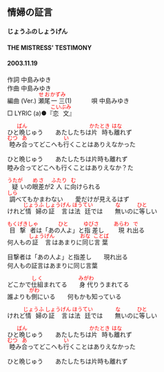 <style type="text/css">
	ruby{
	    ruby-position: over;
	}
	ruby > rt{font-size: 12px;color:red;}
	p{font:16px;font-size: '楷体'}
</style>
## 情婦の証言
#### じょうふのしょうげん
#### THE MISTRESS' TESTIMONY
#### 2003.11.19


作詞     中島みゆき　　　　　   
作曲      中島みゆき  　　　   
編曲 (Ver.) <ruby><rb>瀬尾</rb><rp>(</rp><rt>せお</rt><rp>)</rp></ruby><ruby><rb>一三</rb><rp>(</rp><rt>かずみ</rt><rp>)</rp></ruby>(1)　　　
唄     中島みゆき     
□ LYRIC (a)●『<ruby><rb>恋文</rb><rp>(</rp><rt>こいぶみ</rt><rp>)</rp></ruby>』  
   
ひと<ruby><rb>晩</rb><rp>(</rp><rt>ばん</rt><rp>)</rp></ruby>じゅう　　あたしたちは<ruby><rb>片時</rb><rp>(</rp><rt>かたとき</rt><rp>)</rp></ruby>も<ruby><rb>離</rb><rp>(</rp><rt>はな</rt><rp>)</rp></ruby>れず   
<ruby><rb>睦</rb><rp>(</rp><rt>むつ</rt><rp>)</rp></ruby>み<ruby><rb>合</rb><rp>(</rp><rt>あ</rt><rp>)</rp></ruby>ってどこへも<ruby><rb>行</rb><rp>(</rp><rt>い</rt><rp>)</rp></ruby>くことはありえなかった   
   
ひと晩じゅう　　あたしたちは片時も離れず   
睦み合ってどこへも行くことはありえなか？た   
   
<ruby><rb>疑</rb><rp>(</rp><rt>うたが</rt><rp>)</rp></ruby>いの<ruby><rb>眼差</rb><rp>(</rp><rt>めさ</rt><rp>)</rp></ruby>が2<ruby><rb>人</rb><rp>(</rp><rt>ふたり</rt><rp>)</rp></ruby>に<ruby><rb>向</rb><rp>(</rp><rt>む</rt><rp>)</rp></ruby>けられる   
<ruby><rb>調</rb><rp>(</rp><rt>しら</rt><rp>)</rp></ruby>べてもかまわない　　愛だけが見えるはず   
けれど<ruby><rb>情婦</rb><rp>(</rp><rt>じょうふ</rt><rp>)</rp></ruby>の<ruby><rb>証言</rb><rp>(</rp><rt>しょうげん</rt><rp>)</rp></ruby>は<ruby><rb>法廷</rb><rp>(</rp><rt>ほうてい</rt><rp>)</rp></ruby>では　　<ruby><rb>無</rb><rp>(</rp><rt>な</rt><rp>)</rp></ruby>いのに<ruby><rb>等</rb><rp>(</rp><rt>ひと</rt><rp>)</rp></ruby>しい   
   
<ruby><rb>目撃者</rb><rp>(</rp><rt>もくげきしゃ</rt><rp>)</rp></ruby>は「あの<ruby><rb>人</rb><rp>(</rp><rt>ひと</rt><rp>)</rp></ruby>よ」と<ruby><rb>指差</rb><rp>(</rp><rt>ゆびさ</rt><rp>)</rp></ruby>し　　<ruby><rb>現</rb><rp>(</rp><rt>あらわ</rt><rp>)</rp></ruby>れ<ruby><rb>出</rb><rp>(</rp><rt>で</rt><rp>)</rp></ruby>る   
何人もの<ruby><rb>証言</rb><rp>(</rp><rt>しょうげん</rt><rp>)</rp></ruby>はあまりに<ruby><rb>同</rb><rp>(</rp><rt>おな</rt><rp>)</rp></ruby>じ<ruby><rb>言葉</rb><rp>(</rp><rt>ことば</rt><rp>)</rp></ruby>   
   
目撃者は「あの人よ」と指差し　　現れ出る   
何人もの証言はあまりに同じ言葉   
   
どこかで<ruby><rb>仕組</rb><rp>(</rp><rt>しく</rt><rp>)</rp></ruby>まれてる　　<ruby><rb>身代</rb><rp>(</rp><rt>みがわ</rt><rp>)</rp></ruby>りうまれてる   
誰よりも<ruby><rb>側</rb><rp>(</rp><rt>がわ</rt><rp>)</rp></ruby>にいる　　何もかも知っている   
   
けれど<ruby><rb>情婦</rb><rp>(</rp><rt>じょうふ</rt><rp>)</rp></ruby>の<ruby><rb>証言</rb><rp>(</rp><rt>しょうげん</rt><rp>)</rp></ruby>は<ruby><rb>法廷</rb><rp>(</rp><rt>ほうてい</rt><rp>)</rp></ruby>では　　<ruby><rb>無</rb><rp>(</rp><rt>な</rt><rp>)</rp></ruby>いのに<ruby><rb>等</rb><rp>(</rp><rt>ひと</rt><rp>)</rp></ruby>しい   
   
ひと<ruby><rb>晩</rb><rp>(</rp><rt>ばん</rt><rp>)</rp></ruby>じゅう　　あたしたちは<ruby><rb>片時</rb><rp>(</rp><rt>かたとき</rt><rp>)</rp></ruby>も<ruby><rb>離</rb><rp>(</rp><rt>はな</rt><rp>)</rp></ruby>れず   
<ruby><rb>睦</rb><rp>(</rp><rt>むつ</rt><rp>)</rp></ruby>み<ruby><rb>合</rb><rp>(</rp><rt>あ</rt><rp>)</rp></ruby>ってどこへも<ruby><rb>行</rb><rp>(</rp><rt>い</rt><rp>)</rp></ruby>くことはありえなかった   
   
ひと晩じゅう　　あたしたちは片時も離れず   